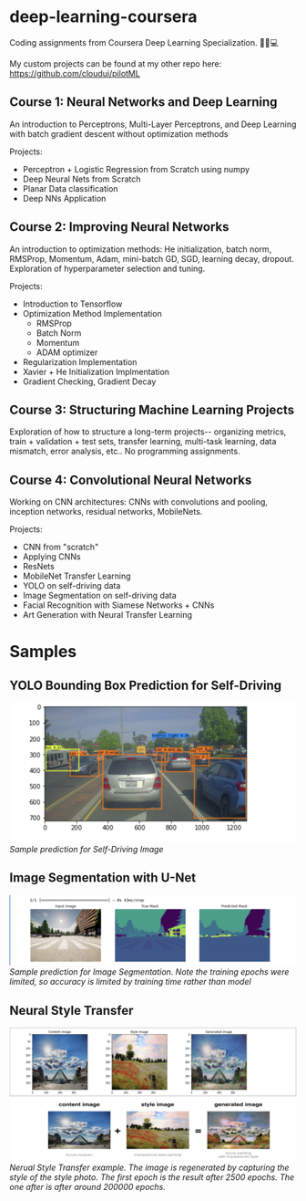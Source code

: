 # deep-learning-coursera
Coding assignments from Coursera Deep Learning Specialization.
🤖🦾💻

My custom projects can be found at my other repo here: https://github.com/cloudui/pilotML

## Course 1: Neural Networks and Deep Learning
An introduction to Perceptrons, Multi-Layer Perceptrons, and Deep Learning with batch gradient descent without optimization methods

Projects:
- Perceptron + Logistic Regression from Scratch using numpy
- Deep Neural Nets from Scratch
- Planar Data classification
- Deep NNs Application

## Course 2: Improving Neural Networks
An introduction to optimization methods: He initialization, batch norm, RMSProp, Momentum, Adam, mini-batch GD, SGD, learning decay, dropout. Exploration of hyperparameter selection and tuning. 

Projects: 
- Introduction to Tensorflow
- Optimization Method Implementation
  - RMSProp
  - Batch Norm
  - Momentum 
  - ADAM optimizer
- Regularization Implementation
- Xavier + He Initialization Implmentation
- Gradient Checking, Gradient Decay

## Course 3: Structuring Machine Learning Projects
Exploration of how to structure a long-term projects-- organizing metrics, train + validation + test sets, transfer learning, multi-task learning, data mismatch, error analysis, etc.. No programming assignments.

## Course 4: Convolutional Neural Networks
Working on CNN architectures: CNNs with convolutions and pooling, inception networks, residual networks, MobileNets. 

Projects: 
- CNN from "scratch"
- Applying CNNs
- ResNets
- MobileNet Transfer Learning
- YOLO on self-driving data
- Image Segmentation on self-driving data
- Facial Recognition with Siamese Networks + CNNs
- Art Generation with Neural Transfer Learning

# Samples 

## YOLO Bounding Box Prediction for Self-Driving
![YOLO Self Driving Example](/images/selfdriveyolo.png)
*Sample prediction for Self-Driving Image*

## Image Segmentation with U-Net
![Image Segmentation Example](/images/segmentation.png)
*Sample prediction for Image Segmentation. Note the training epochs were limited, so accuracy is limited by training time rather than model*

## Neural Style Transfer
![Neural Style Transfer Epoch 2500](/images/styletransfer.png)
![Neural Style Transfer Epoch 200000](/images/styletransferHE.png)
*Nerual Style Transfer example. The image is regenerated by capturing the style of the style photo. The first epoch is the result after 2500 epochs. The one after is after around 200000 epochs.*
